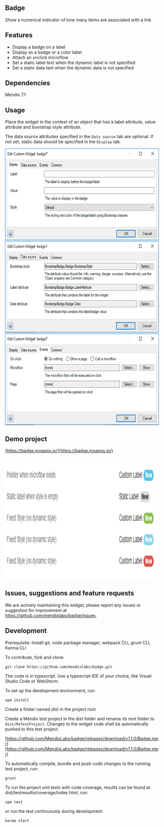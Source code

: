 ## Badge

Show a numerical indicator of how many items are associated with a link

## Features

 * Display a badge on a label
 * Display as a badge or a color label
 * Attach an onclick microflow
 * Set a static label text when the dynamic label is not specified
 * Set a static data text when the dynamic data is not specified

## Dependencies

Mendix 7.1

## Usage
Place the widget in the context of an object that has a label attribute, value attribute and bootstrap style attribute.

The data source attributes specified in the `Data source` tab are optional. If not set, static data should be specified in the `Display` tab.

<img src="./assets/Static_attributes.png" width="600px" height="300px" />
<img src="./assets/Data_source.png" width="600px" height="300px" />
<img src="./assets/Behavior.png" width="600px" height="300px" />

## Demo project

[https://badge.mxapps.io/](https://badge.mxapps.io/)

<img src="./assets/demo.png" width="900px" height="400px" />

## Issues, suggestions and feature requests

We are actively maintaining this widget, please report any issues or suggestion for improvement at
https://github.com/mendixlabs/badge/issues.

## Development
Prerequisite: Install git, node package manager, webpack CLI, grunt CLI, Karma CLI

To contribute, fork and clone.

    git clone https://github.com/mendixlabs/badge.git

The code is in typescript. Use a typescript IDE of your choice, like Visual Studio Code or WebStorm.

To set up the development environment, run:

    npm install

Create a folder named dist in the project root.

Create a Mendix test project in the dist folder and rename its root folder to `dist/MxTestProject`. Changes to the widget code shall be automatically pushed to this test project.

[https://github.com/MendixLabs/badge/releases/download/v1.1.0/Badge.mpr](https://github.com/MendixLabs/badge/releases/download/v1.1.0/Badge.mpr)

To automatically compile, bundle and push code changes to the running test project, run:

    grunt

To run the project unit tests with code coverage, results can be found at dist/testresults/coverage/index.html, run:

    npm test

or run the test continuously during development:

    karma start
